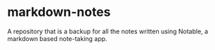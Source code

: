 # markdown-notes
A repository that is a backup for all the notes written using Notable, a markdown based note-taking app. 

